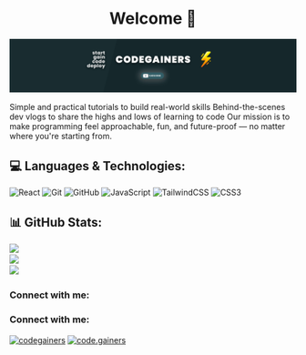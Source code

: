 <h1 align="center">Welcome 👋</h1>

<img src="banner.jpg">


Simple and practical tutorials to build real-world skills
Behind-the-scenes dev vlogs to share the highs and lows of learning to code
Our mission is to make programming feel approachable, fun, and future-proof — no matter where you're starting from.


## 💻 Languages & Technologies:
![React](https://img.shields.io/badge/react-%2320232a.svg?style=for-the-badge&logo=react&logoColor=%2361DAFB) ![Git](https://img.shields.io/badge/git-%23F05033.svg?style=for-the-badge&logo=git&logoColor=white) ![GitHub](https://img.shields.io/badge/github-%23121011.svg?style=for-the-badge&logo=github&logoColor=white) ![JavaScript](https://img.shields.io/badge/javascript-%23323330.svg?style=for-the-badge&logo=javascript&logoColor=%23F7DF1E) ![TailwindCSS](https://img.shields.io/badge/tailwindcss-%2338B2AC.svg?style=for-the-badge&logo=tailwind-css&logoColor=white) ![CSS3](https://img.shields.io/badge/css3-%231572B6.svg?style=for-the-badge&logo=css3&logoColor=white)
## 📊 GitHub Stats:
![](https://github-readme-stats.vercel.app/api?username=CODEGAINERS&theme=onedark&hide_border=false&include_all_commits=false&count_private=false)<br/>
![](https://nirzak-streak-stats.vercel.app/?user=CODEGAINERS&theme=onedark&hide_border=false)<br/>
![](https://github-readme-stats.vercel.app/api/top-langs/?username=CODEGAINERS&theme=onedark&hide_border=false&include_all_commits=false&count_private=false&layout=compact)

<h3 align="left">Connect with me:</h3>
<h3 align="left">Connect with me:</h3>
<p align="left">
<a href="https://instagram.com/codegainers" target="blank"><img align="center" src="https://raw.githubusercontent.com/rahuldkjain/github-profile-readme-generator/master/src/images/icons/Social/instagram.svg" alt="codegainers" height="30" width="40" /></a>
<a href="https://www.youtube.com/c/code.gainers" target="blank"><img align="center" src="https://raw.githubusercontent.com/rahuldkjain/github-profile-readme-generator/master/src/images/icons/Social/youtube.svg" alt="code.gainers" height="30" width="40" /></a>
</p>
